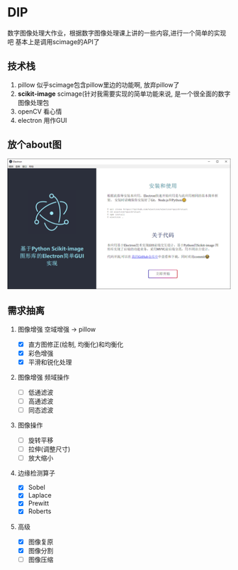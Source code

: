 # DIP
数字图像处理大作业，根据数字图像处理课上讲的一些内容,进行一个简单的实现吧
基本上是调用scimage的API了

## 技术栈

1. pillow 似乎scimage包含pillow里边的功能啊, 放弃pillow了
2. **scikit-image** scimage(针对我需要实现的简单功能来说, 是一个很全面的数字图像处理包
3. openCV 看心情
4. electron 用作GUI

## 放个about图

![about图](UIassets//about.png)

## 需求抽离

1. 图像增强 空域增强 -> pillow

    - [x] 直方图修正(绘制, 均衡化)和均衡化
    - [x] 彩色增强
    - [x] 平滑和锐化处理

2. 图像增强 频域操作

    - [ ] 低通滤波
    - [ ] 高通滤波
    - [ ] 同态滤波

3. 图像操作

    - [ ] 旋转平移
    - [ ] 拉伸(调整尺寸)
    - [ ] 放大缩小

4. 边缘检测算子

    - [x] Sobel
    - [x] Laplace
    - [x] Prewitt
    - [x] Roberts

5. 高级

    - [x] 图像复原
    - [x] 图像分割
    - [ ] 图像压缩